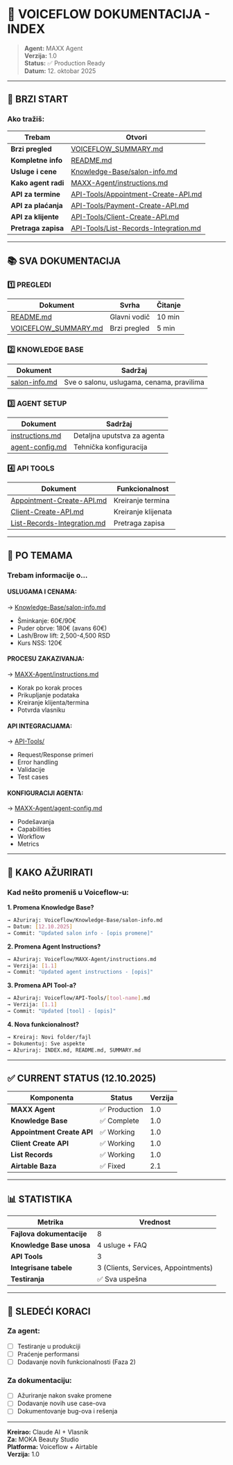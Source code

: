# 📑 VOICEFLOW DOKUMENTACIJA - INDEX

> **Agent:** MAXX Agent  
> **Verzija:** 1.0  
> **Status:** ✅ Production Ready  
> **Datum:** 12. oktobar 2025

---

## 🎯 BRZI START

### Ako tražiš:

| Trebam | Otvori |
|--------|--------|
| **Brzi pregled** | [VOICEFLOW_SUMMARY.md](./VOICEFLOW_SUMMARY.md) |
| **Kompletne info** | [README.md](./README.md) |
| **Usluge i cene** | [Knowledge-Base/salon-info.md](./Knowledge-Base/salon-info.md) |
| **Kako agent radi** | [MAXX-Agent/instructions.md](./MAXX-Agent/instructions.md) |
| **API za termine** | [API-Tools/Appointment-Create-API.md](./API-Tools/Appointment-Create-API.md) |
| **API za plaćanja** | [API-Tools/Payment-Create-API.md](./API-Tools/Payment-Create-API.md) |
| **API za klijente** | [API-Tools/Client-Create-API.md](./API-Tools/Client-Create-API.md) |
| **Pretraga zapisa** | [API-Tools/List-Records-Integration.md](./API-Tools/List-Records-Integration.md) |

---

## 📚 SVA DOKUMENTACIJA

### 1️⃣ PREGLEDI

| Dokument | Svrha | Čitanje |
|----------|-------|---------|
| [README.md](./README.md) | Glavni vodič | 10 min |
| [VOICEFLOW_SUMMARY.md](./VOICEFLOW_SUMMARY.md) | Brzi pregled | 5 min |

### 2️⃣ KNOWLEDGE BASE

| Dokument | Sadržaj |
|----------|---------|
| [salon-info.md](./Knowledge-Base/salon-info.md) | Sve o salonu, uslugama, cenama, pravilima |

### 3️⃣ AGENT SETUP

| Dokument | Sadržaj |
|----------|---------|
| [instructions.md](./MAXX-Agent/instructions.md) | Detaljna uputstva za agenta |
| [agent-config.md](./MAXX-Agent/agent-config.md) | Tehnička konfiguracija |

### 4️⃣ API TOOLS

| Dokument | Funkcionalnost |
|----------|----------------|
| [Appointment-Create-API.md](./API-Tools/Appointment-Create-API.md) | Kreiranje termina |
| [Client-Create-API.md](./API-Tools/Client-Create-API.md) | Kreiranje klijenata |
| [List-Records-Integration.md](./API-Tools/List-Records-Integration.md) | Pretraga zapisa |

---

## 🎯 PO TEMAMA

### Trebam informacije o...

#### USLUGAMA I CENAMA:
→ [Knowledge-Base/salon-info.md](./Knowledge-Base/salon-info.md)
- Šminkanje: 60€/90€
- Puder obrve: 180€ (avans 60€)
- Lash/Brow lift: 2,500-4,500 RSD
- Kurs NSS: 120€

#### PROCESU ZAKAZIVANJA:
→ [MAXX-Agent/instructions.md](./MAXX-Agent/instructions.md)
- Korak po korak proces
- Prikupljanje podataka
- Kreiranje klijenta/termina
- Potvrda vlasniku

#### API INTEGRACIJAMA:
→ [API-Tools/](./API-Tools/)
- Request/Response primeri
- Error handling
- Validacije
- Test cases

#### KONFIGURACIJI AGENTA:
→ [MAXX-Agent/agent-config.md](./MAXX-Agent/agent-config.md)
- Podešavanja
- Capabilities
- Workflow
- Metrics

---

## 🔄 KAKO AŽURIRATI

### Kad nešto promeniš u Voiceflow-u:

**1. Promena Knowledge Base?**
```bash
→ Ažuriraj: Voiceflow/Knowledge-Base/salon-info.md
→ Datum: [12.10.2025]
→ Commit: "Updated salon info - [opis promene]"
```

**2. Promena Agent Instructions?**
```bash
→ Ažuriraj: Voiceflow/MAXX-Agent/instructions.md
→ Verzija: [1.1]
→ Commit: "Updated agent instructions - [opis]"
```

**3. Promena API Tool-a?**
```bash
→ Ažuriraj: Voiceflow/API-Tools/[tool-name].md
→ Verzija: [1.1]
→ Commit: "Updated [tool] - [opis]"
```

**4. Nova funkcionalnost?**
```bash
→ Kreiraj: Novi folder/fajl
→ Dokumentuj: Sve aspekte
→ Ažuriraj: INDEX.md, README.md, SUMMARY.md
```

---

## ✅ CURRENT STATUS (12.10.2025)

| Komponenta | Status | Verzija |
|------------|--------|---------|
| **MAXX Agent** | ✅ Production | 1.0 |
| **Knowledge Base** | ✅ Complete | 1.0 |
| **Appointment Create API** | ✅ Working | 1.0 |
| **Client Create API** | ✅ Working | 1.0 |
| **List Records** | ✅ Working | 1.0 |
| **Airtable Baza** | ✅ Fixed | 2.1 |

---

## 📊 STATISTIKA

| Metrika | Vrednost |
|---------|----------|
| **Fajlova dokumentacije** | 8 |
| **Knowledge Base unosa** | 4 usluge + FAQ |
| **API Tools** | 3 |
| **Integrisane tabele** | 3 (Clients, Services, Appointments) |
| **Testiranja** | ✅ Sva uspešna |

---

## 🚀 SLEDEĆI KORACI

### Za agent:
- [ ] Testiranje u produkciji
- [ ] Praćenje performansi
- [ ] Dodavanje novih funkcionalnosti (Faza 2)

### Za dokumentaciju:
- [ ] Ažuriranje nakon svake promene
- [ ] Dodavanje novih use case-ova
- [ ] Dokumentovanje bug-ova i rešenja

---

**Kreirao:** Claude AI + Vlasnik  
**Za:** MOKA Beauty Studio  
**Platforma:** Voiceflow + Airtable  
**Verzija:** 1.0

